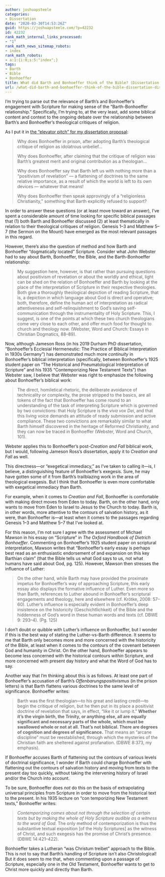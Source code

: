 ```yaml
---
author: joshuapsteele
categories:
- Dissertation
date: "2020-03-30T14:53:26Z"
guid: https://joshuapsteele.com/?p=42232
id: 42232
rank_math_internal_links_processed:
- "1"
rank_math_news_sitemap_robots:
- index
rank_math_robots:
- a:1:{i:0;s:5:"index";}
tags:
- Barth
- Bible
- Bonhoeffer
title: What did Barth and Bonhoeffer think of the Bible? (Dissertation Dispatch, 2020-03-30)
url: /what-did-barth-and-bonhoeffer-think-of-the-bible-dissertation-dispatch-2020-03-30/
---
```


I’m trying to parse out the relevance of Barth’s and Bonhoeffer’s engagement with Scripture for making sense of the “Barth-Bonhoeffer relationship.” Specifically, I’m trying to, at the very least, add some biblical content and context to the ongoing debate over the relationship between Barth’s and Bonhoeffer’s theological critiques of religion.

As I put it in [the “elevator pitch” for my dissertation proposal](https://joshuapsteele.com/heres-the-elevator-pitch-for-my-dissertation-proposal-scriptural-but-not-religious/):

> Why does Bonhoeffer in prison, after adopting Barth’s theological critique of religion as idolatrous unbelief…
> 
> Why does Bonhoeffer, after claiming that the critique of religion was Barth’s greatest merit and original contribution as a theologian…
> 
> Why does Bonhoeffer say that Barth left us with nothing more than a “positivism of revelation” — a flattening of doctrines to the same relative importance, as a result of which the world is left to its own devices — whatever that means!
> 
> Why does Bonhoeffer then speak approvingly of a “religionless Christianity,” something that Barth explicitly refused to support?

In order to answer these questions (or at least move toward an answer), I’ve spent a considerable amount of time looking for specific biblical passages that (1) both Barth and Bonhoeffer discussed (2) at least thematically in relation to their theological critiques of religion. Genesis 1–3 and Matthew 5–7 (the Sermon on the Mount) have emerged as the most relevant passages in this regard.

However, there’s also the question of method and how Barth and Bonhoeffer “dogmatically located” Scripture. Consider what John Webster had to say about Barth, Bonhoeffer, the Bible, and the Barth-Bonhoeffer relationship:

> My suggestion here, however, is that rather than pursuing questions about positivism of revelation or about the worldly and ethical, light can be shed on the relation of Bonhoeffer and Barth by looking at the place of the interpretation of Scripture in their respective theologies. Both give a thoroughly theological depiction of reading Scripture, that is, a depiction in which language about God is direct and operative; both, therefore, define the human act of interpretation as radical attentiveness and self-relinquishment to God’s saving self-communication through the instrumentality of Holy Scripture. This, I suggest, is one of the points at which these two church theologians come very close to each other, and offer much food for thought to church and theology now. (Webster, Word and Church: Essays in Christian Dogmatics, 88–89).

Now, although Jameson Ross (in his 2019 Durham PhD dissertation, “Bonhoeffer’s Ecclesial Hermeneutic: The Practice of Biblical Interpretation in 1930s Germany”) has demonstrated much more *continuity* in Bonhoeffer’s biblical interpretation (specifically, between Bonhoeffer’s 1925 student paper on “The Historical and Pneumatological Interpretation of Scripture” and his 1935 “Contemporizing New Testament Texts”) than Webster saw, I believe that Webster was right to emphasize the following about Bonhoeffer’s biblical work:

> The direct, homiletical rhetoric, the deliberate avoidance of technicality or complexity, the prose stripped to the basics, are all tokens of the fact that Bonhoeffer has come round to an understanding of the task of interpreting Scripture which is governed by two convictions: that Holy Scripture is the *viva vox Dei*, and that this living voice demands an attitude of ready submission and active compliance. These two convictions are remarkably similar to what Barth himself discovered in the heritage of Reformed Christianity, and they can now be traced in Bonhoeffer (Webster, Word and Church, 101).

Webster applies this to Bonhoeffer’s post-*Creation and Fall* biblical work, but I would, following Jameson Ross’s dissertation, apply it to *Creation and Fall* as well.

This directness—or “exegetical immediacy,” as I’ve taken to calling it—is, I believe, a distinguishing feature of Bonhoeffer’s exegesis. Sure, he may have gotten some of it from Barth’s trailblazing work in the area of theological exegesis. But I think that Bonhoeffer is even more comfortable with exegetical immediacy than Barth.

For example, when it comes to *Creation and Fall*, Bonhoeffer is comfortable with making direct moves from Eden to today. Barth, on the other hand, only wants to move from Eden to Israel to Jesus to the Church to today. Barth is, in other words, more attentive to the contours of salvation history, as it were, than Bonhoeffer is—at least when it comes to the passages regarding Genesis 1–3 and Matthew 5–7 that I’ve looked at.

For this reason, I’m not sure I agree with the assessment of Michael Mawson in his essay on “Scripture” in *The Oxford Handbook of Dietrich Bonhoeffer*. Commenting on Bonhoeffer’s 1925 student paper on scriptural interpretation, Mawson writes that “Bonhoeffer’s early essay is perhaps best read as an enthusiastic endorsement of and expansion on this key Barthian claim” (that the Bible tells us what God says to us, not what humans have said about God, pg. 125). However, Mawson then stresses the influence of Luther:

> On the other hand, while Barth may have provided the proximate impetus for Bonhoeffer’s way of approaching Scripture, this early essay also displays the formative influence of Luther. Even more so than Barth, references to Luther abound in Bonhoeffer’s scriptural engagements and theology, here and elsewhere (cf. Krötke, 2008: 57–60). Luther’s influence is especially evident in Bonhoeffer’s deep insistence on the historicity (Geschichtlichkeit) of the Bible and the hiddenness of God’s word in these human words and texts (cf. DBWE 9: 293–4). (Pg. 125)

I don’t doubt or quibble with Luther’s influence on Bonhoeffer, but I wonder if this is the best way of stating the Luther-vs-Barth difference. It seems to me that Barth only becomes more and more concerned with the historicity of the Bible, at least when it comes to the contours of the covenant between God and humanity in Christ. On the other hand, Bonhoeffer appears to become less concerned with the historical contours *within* Scripture, and more concerned with present day history and what the Word of God has to say.

Another way that I’m thinking about this is as follows. At least one part of Bonhoeffer’s accusation of Barth’s *Offenbarungspositivismus* (in the prison letters) is that Barth flattens various doctrines to the same level of significance. Bonhoeffer writes:

> Barth was the first theologian—to his great and lasting credit—to begin the critique of religion, but he then put in its place a positivist doctrine of revelation that says, in effect, “like it or lump it.” **Whether it’s the virgin birth, the Trinity, or anything else, all are equally significant and necessary parts of the whole, which must be swallowed whole or not at all. That’s not biblical. There are degrees of cognition and degrees of significance.** That means an “arcane discipline” must be reestablished, through which the mysteries of the Christian faith are sheltered against profanation. (DBWE 8:373, my emphasis).

If Bonhoeffer accuses Barth of flattening out the contours of various levels of doctrinal significance, I wonder if Barth could charge Bonhoeffer with flattening out the contours of salvation history and moving from texts to the present day too quickly, without taking the intervening history of Israel and/or the Church into account.

To be sure, Bonhoeffer does *not* do this on the basis of extrapolating universal principles from Scripture in order to move from the historical text to the present. In his 1935 lecture on “con temporizing New Testament texts,” Bonhoeffer writes:

> *Contemporizing comes about not through the selection of certain texts but by making the whole of Holy Scripture audible as a witness to the word of God.* The only method of contemporization is thus the substantive textual exposition \[of the Holy Scriptures\] as the witness of Christ, and such exegesis has the promise of Christ’s presence. (DBWE 14:421–422).

Bonhoeffer takes a Lutheran “was Christum treibet” approach to the Bible. This is not to say that Barth’s handling of Scripture isn’t also Christological! But it does seem to me that, when commenting upon a passage of Scripture, especially one in the Old Testament, Bonhoeffer wants to get to Christ more quickly and directly than Barth.